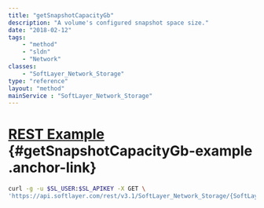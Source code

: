 ```yaml
---
title: "getSnapshotCapacityGb"
description: "A volume's configured snapshot space size."
date: "2018-02-12"
tags:
    - "method"
    - "sldn"
    - "Network"
classes:
    - "SoftLayer_Network_Storage"
type: "reference"
layout: "method"
mainService : "SoftLayer_Network_Storage"
---
```


# [REST Example](#getSnapshotCapacityGb-example) <a href="/article/rest/"><i class="fas fa-question"></i></a> {#getSnapshotCapacityGb-example .anchor-link} 
```bash
curl -g -u $SL_USER:$SL_APIKEY -X GET \
'https://api.softlayer.com/rest/v3.1/SoftLayer_Network_Storage/{SoftLayer_Network_StorageID}/getSnapshotCapacityGb'
```
